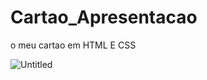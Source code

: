 # Cartao_Apresentacao
o meu cartao em HTML E CSS

![Untitled](https://github.com/ACSantos2024/Cartao_Apresentacao/assets/163567418/e1bae786-c143-4e14-8352-3014952f14dd)
